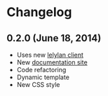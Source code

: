 # Changelog


## 0.2.0 (June 18, 2014)

* Uses new [lelylan client](http://lelylan.github.io/lelylan-ng/)
* New [documentation site](http://lelylan.github.com/device-directive-ng)
* Code refactoring
* Dynamic template
* New CSS style
